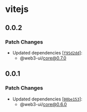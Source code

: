 # vitejs

## 0.0.2

### Patch Changes

- Updated dependencies [[`f95d2dd`](https://github.com/Developer-DAO/web3-ui/commit/f95d2ddecbe7b4d56a463deab676a1470037f492)]:
  - @web3-ui/core@0.7.0

## 0.0.1

### Patch Changes

- Updated dependencies [[`00be153`](https://github.com/Developer-DAO/web3-ui/commit/00be153264a5efc1ad883156f942b76c214e4cde)]:
  - @web3-ui/core@0.6.0
